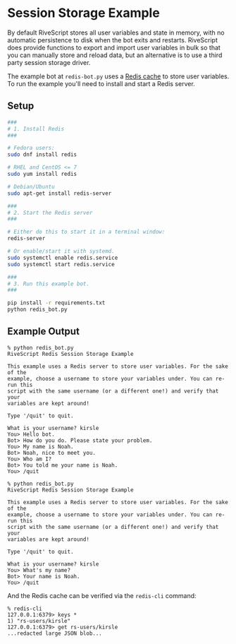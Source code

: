 # Session Storage Example

By default RiveScript stores all user variables and state in memory, with no
automatic persistence to disk when the bot exits and restarts. RiveScript does
provide functions to export and import user variables in bulk so that you can
manually store and reload data, but an alternative is to use a third party
session storage driver.

The example bot at `redis-bot.py` uses a [Redis cache](http://redis.io/) to
store user variables. To run the example you'll need to install and start a
Redis server.

## Setup

```bash
###
# 1. Install Redis
###

# Fedora users:
sudo dnf install redis

# RHEL and CentOS <= 7
sudo yum install redis

# Debian/Ubuntu
sudo apt-get install redis-server

###
# 2. Start the Redis server
###

# Either do this to start it in a terminal window:
redis-server

# Or enable/start it with systemd.
sudo systemctl enable redis.service
sudo systemctl start redis.service

###
# 3. Run this example bot.
###

pip install -r requirements.txt
python redis_bot.py
```

## Example Output

```
% python redis_bot.py
RiveScript Redis Session Storage Example

This example uses a Redis server to store user variables. For the sake of the
example, choose a username to store your variables under. You can re-run this
script with the same username (or a different one!) and verify that your
variables are kept around!

Type '/quit' to quit.

What is your username? kirsle
You> Hello bot.
Bot> How do you do. Please state your problem.
You> My name is Noah.
Bot> Noah, nice to meet you.
You> Who am I?
Bot> You told me your name is Noah.
You> /quit

% python redis_bot.py
RiveScript Redis Session Storage Example

This example uses a Redis server to store user variables. For the sake of the
example, choose a username to store your variables under. You can re-run this
script with the same username (or a different one!) and verify that your
variables are kept around!

Type '/quit' to quit.

What is your username? kirsle
You> What's my name?
Bot> Your name is Noah.
You> /quit
```

And the Redis cache can be verified via the `redis-cli` command:

```
% redis-cli
127.0.0.1:6379> keys *
1) "rs-users/kirsle"
127.0.0.1:6379> get rs-users/kirsle
...redacted large JSON blob...
```
